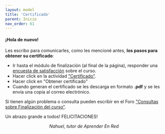 ```yaml
---
layout: model
title: 'Certificado'
parent: Inicio
nav_order: 61
---
```


<h4>¡Hola de nuevo!</h4>
<p>Les escribo para comunicarles, como les mencioné antes, <b>los pasos para obtener su certificado</b>:
<ul>
  <li>Ir hasta el módulo de finalización (al final de la página), responder una <a href="" target="_blank" rel="noreferrer noopener">encuesta de satisfacción</a> sobre el curso.</li>
  <li>Hacer click en la actividad <a href="" target="_blank" rel="noreferrer noopener">"Certificado"</a>.</li>
  <li>Hacer click en "Obtener certificado"</li>
  <li>Cuando generan el certificado se les descarga en formato <b>.pdf</b> y se les envía una copia al correo electrónico.</li>
</ul>
<p>Si tienen algún problema o consulta pueden escribir en el Foro <a href="" target="_blank" rel="noreferrer noopener">"Consultas sobre Finalización del curso"</a>.</p>
<p>Un abrazo grande a todos! FELICITACIONES!</p>
<p style="text-align:center;"><i>Nahuel, tutor de Aprender En Red</i></p>
